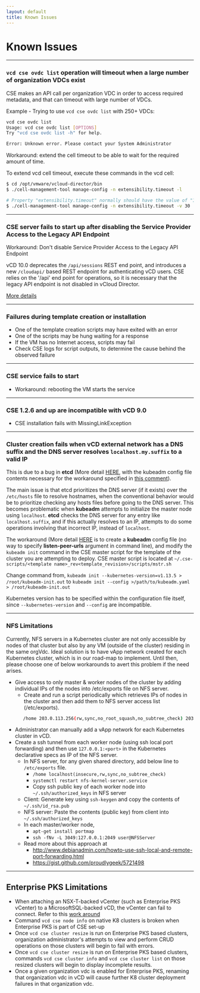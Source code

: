 ```yaml
---
layout: default
title: Known Issues
---
```

# Known Issues

<a name="general"></a>

---

### `vcd cse ovdc list` operation will timeout when a large number of organization VDCs exist

CSE makes an API call per organization VDC in order to access required metadata, and that can timeout with large number of VDCs.

Example - Trying to use `vcd cse ovdc list` with 250+ VDCs:

```sh
vcd cse ovdc list
Usage: vcd cse ovdc list [OPTIONS]
Try "vcd cse ovdc list -h" for help.

Error: Unknown error. Please contact your System Administrator
```

Workaround: extend the cell timeout to be able to wait for the required amount of time.

To extend vcd cell timeout, execute these commands in the vcd cell:

```sh
$ cd /opt/vmware/vcloud-director/bin
$ ./cell-management-tool manage-config -n extensibility.timeout -l

# Property "extensibility.timeout" normally should have the value of "10"
$ ./cell-management-tool manage-config -n extensibility.timeout -v 30
```

---

### CSE server fails to start up after disabling the Service Provider Access to the Legacy API Endpoint

Workaround: Don't disable Service Provider Access to the Legacy API Endpoint

vCD 10.0 deprecates the `/api/sessions` REST end point, and introduces a new
`/cloudapi/` based REST endpoint for authenticating vCD users. CSE relies on
the '/api' end point for operations, so it is necessary that the legacy API
endpoint is not disabled in vCloud Director.

[More details](https://docs.vmware.com/en/vCloud-Director/10.0/com.vmware.vcloud.install.doc/GUID-84390C8F-E8C5-4137-A1A5-53EC27FE0024.html)

---

### Failures during template creation or installation

- One of the template creation scripts may have exited with an error
- One of the scripts may be hung waiting for a response
- If the VM has no Internet access, scripts may fail
- Check CSE logs for script outputs, to determine the cause behind the observed failure

---

### CSE service fails to start

- Workaround: rebooting the VM starts the service

---

### CSE 1.2.6 and up are incompatible with vCD 9.0

- CSE installation fails with MissingLinkException

---

### Cluster creation fails when vCD external network has a DNS suffix and the DNS server resolves `localhost.my.suffix` to a valid IP

This is due to a bug in **etcd** (More detail [HERE](https://github.com/kubernetes/kubernetes/issues/57709),
with the kubeadm config file contents necessary for the workaround specified in
[this comment](https://github.com/kubernetes/kubernetes/issues/57709#issuecomment-355709778)).

The main issue is that etcd prioritizes the DNS server (if it exists) over the
`/etc/hosts` file to resolve hostnames, when the conventional behavior would be
to prioritize checking any hosts files before going to the DNS server. This
becomes problematic when **kubeadm** attempts to initialize the master node
using `localhost`. **etcd** checks the DNS server for any entry like
`localhost.suffix`, and if this actually resolves to an IP, attempts to do some
operations involving that incorrect IP, instead of `localhost`.

The workaround (More detail [HERE](https://github.com/kubernetes/kubernetes/issues/57709#issuecomment-355709778)
is to create a **kubeadm** config file (no way to specify **listen-peer-urls**
argument in command line), and modify the `kubeadm init` command in the CSE
master script for the template of the cluster you are attempting to deploy.
CSE master script is located at
`~/.cse-scripts/<template name>_rev<template_revision>/scripts/mstr.sh`

Change command from,
`kubeadm init --kubernetes-version=v1.13.5 > /root/kubeadm-init.out`
to
`kubeadm init --config >/path/to/kubeadm.yaml > /root/kubeadm-init.out`

Kubernetes version has to be specified within the configuration file itself,
since `--kubernetes-version` and `--config` are incompatible.

---

<a name="nfs"></a>
### NFS Limitations

Currently, NFS servers in a Kubernetes cluster are not only accessible
by nodes of that cluster but also by any VM (outside of the cluster)
residing in the same orgVdc. Ideal solution is to have vApp network
created for each Kubernetes cluster, which is in our road-map to
implement. Until then, please choose one of below workarounds to
avert this problem if the need arises.

* Give access to only master & worker nodes of the cluster by adding individual
  IPs of the nodes into /etc/exports file on NFS server.
    * Create and run a script periodically which retrieves IPs of nodes in the
      cluster and then add them to NFS server access list (/etc/exports).
    ```sh
       /home 203.0.113.256(rw,sync,no_root_squash,no_subtree_check) 203.0.113.257(rw,sync,no_root_squash,no_subtree_check)
    ```
* Administrator can manually add a vApp network for each Kubernetes cluster in vCD.
* Create a ssh tunnel from each worker node (using ssh local port forwarding) and then
  use `127.0.0.1:<port>` in the Kubernetes declarative specs as IP of the NFS server.
    * In NFS server, for any given shared directory, add below line to `/etc/exports` file.
      * `/home localhost(insecure,rw,sync,no_subtree_check)`
      * `systemctl restart nfs-kernel-server.service`
      * Copy ssh public key of each worker node into `~/.ssh/authorized_keys` in NFS server
    * Client: Generate key using `ssh-keygen` and copy the contents of `~/.ssh/id_rsa.pub`
    * NFS server: Paste the contents (public key) from client into `~/.ssh/authorized_keys`
    * In each master/worker node,
      * `apt-get install portmap`
      * `ssh -fNv -L 3049:127.0.0.1:2049 user@NFSServer`
    * Read more about this approach at
      * http://www.debianadmin.com/howto-use-ssh-local-and-remote-port-forwarding.html
      * https://gist.github.com/proudlygeek/5721498

---

<a name="ent-pks"></a>
## Enterprise PKS Limitations

* When attaching an NSX-T-backed vCenter (such as Enterprise PKS vCenter) to a
MicrosoftSQL-backed vCD, the vCenter can fail to connect. Refer to this
[work around](https://docs.vmware.com/en/vCloud-Director/9.7/rn/vmware-vcloud-director-for-service-providers-97-release-notes.html)
* Command `vcd cse node info` on native K8 clusters is broken when
Enterprise PKS is part of CSE set-up
* Once `vcd cse cluster resize` is run on Enterprise PKS based clusters,
organization administrator's attempts to view and perform CRUD operations on those
clusters will begin to fail with errors.
* Once `vcd cse cluster resize` is run on Enterprise PKS based clusters, commands
`vcd cse cluster info` and `vcd cse cluster list` on those resized clusters will begin to display
incomplete results.
* Once a given organization vdc is enabled for Enterprise PKS,
renaming that organization vdc in vCD will cause further K8 cluster deployment
failures in that organization vdc.
